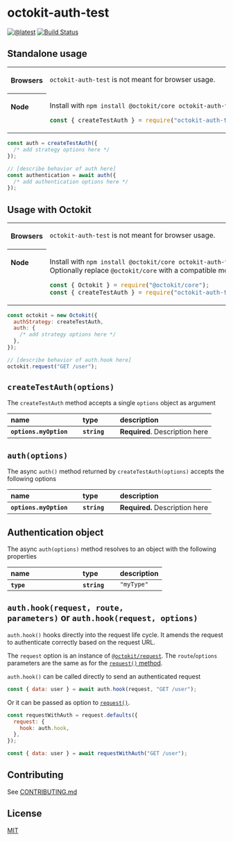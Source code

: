 # octokit-auth-test

>

[![@latest](https://img.shields.io/npm/v/octokit-auth-test.svg)](https://www.npmjs.com/package/octokit-auth-test)
[![Build Status](https://github.com/hgammon/octokit-auth-test/workflows/Test/badge.svg)](https://github.com/hgammon/octokit-auth-test/actions?query=workflow%3ATest+branch%3Amain)

## Standalone usage

<table>
<tbody valign=top align=left>
<tr><th>

Browsers

</th><td width=100%>

`octokit-auth-test` is not meant for browser usage.

</td></tr>
<tr><th>

Node

</th><td>

Install with `npm install @octokit/core octokit-auth-test`

```js
const { createTestAuth } = require("octokit-auth-test");
```

</td></tr>
</tbody>
</table>

```js
const auth = createTestAuth({
  /* add strategy options here */
});

// [describe behavior of auth here]
const authentication = await auth({
  /* add authentication options here */
});
```

## Usage with Octokit

<table>
<tbody valign=top align=left>
<tr><th>

Browsers

</th><td width=100%>

`octokit-auth-test` is not meant for browser usage.

</td></tr>
<tr><th>

Node

</th><td>

Install with `npm install @octokit/core octokit-auth-test`. Optionally replace `@octokit/core` with a compatible module

```js
const { Octokit } = require("@octokit/core");
const { createTestAuth } = require("octokit-auth-test");
```

</td></tr>
</tbody>
</table>

```js
const octokit = new Octokit({
  authStrategy: createTestAuth,
  auth: {
    /* add strategy options here */
  },
});

// [describe behavior of auth.hook here]
octokit.request("GET /user");
```

## `createTestAuth(options)`

The `createTestAuth` method accepts a single `options` object as argument

<table width="100%">
  <thead align=left>
    <tr>
      <th width=150>
        name
      </th>
      <th width=70>
        type
      </th>
      <th>
        description
      </th>
    </tr>
  </thead>
  <tbody align=left valign=top>
    <tr>
      <th>
        <code>options.myOption</code>
      </th>
      <th>
        <code>string</code>
      </th>
      <td>
        <strong>Required</strong>. Description here
      </td>
    </tr>
  </tbody>
</table>

## `auth(options)`

The async `auth()` method returned by `createTestAuth(options)` accepts the following options

<table width="100%">
  <thead align=left>
    <tr>
      <th width=150>
        name
      </th>
      <th width=70>
        type
      </th>
      <th>
        description
      </th>
    </tr>
  </thead>
  <tbody align=left valign=top>
    <tr>
      <th>
        <code>options.myOption</code>
      </th>
      <th>
        <code>string</code>
      </th>
      <td>
        <strong>Required.</strong> Description here
      </td>
    </tr>
  </tbody>
</table>

## Authentication object

The async `auth(options)` method resolves to an object with the following properties

<table width="100%">
  <thead align=left>
    <tr>
      <th width=150>
        name
      </th>
      <th width=70>
        type
      </th>
      <th>
        description
      </th>
    </tr>
  </thead>
  <tbody align=left valign=top>
    <tr>
      <th>
        <code>type</code>
      </th>
      <th>
        <code>string</code>
      </th>
      <td>
        <code>"myType"</code>
      </td>
    </tr>
  </tbody>
</table>

## `auth.hook(request, route, parameters)` or `auth.hook(request, options)`

`auth.hook()` hooks directly into the request life cycle. It amends the request to authenticate correctly based on the request URL.

The `request` option is an instance of [`@octokit/request`](https://github.com/octokit/request.js#readme). The `route`/`options` parameters are the same as for the [`request()` method](https://github.com/octokit/request.js#request).

`auth.hook()` can be called directly to send an authenticated request

```js
const { data: user } = await auth.hook(request, "GET /user");
```

Or it can be passed as option to [`request()`](https://github.com/octokit/request.js#request).

```js
const requestWithAuth = request.defaults({
  request: {
    hook: auth.hook,
  },
});

const { data: user } = await requestWithAuth("GET /user");
```

## Contributing

See [CONTRIBUTING.md](CONTRIBUTING.md)

## License

[MIT](LICENSE)
